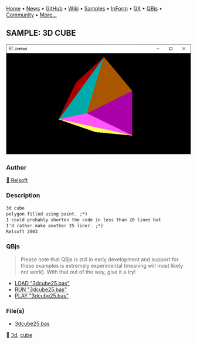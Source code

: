 [Home](https://qb64.com) • [News](../../news.md) • [GitHub](https://github.com/QB64Official/qb64) • [Wiki](https://github.com/QB64Official/qb64/wiki) • [Samples](../../samples.md) • [InForm](../../inform.md) • [GX](../../gx.md) • [QBjs](../../qbjs.md) • [Community](../../community.md) • [More...](../../more.md)

## SAMPLE: 3D CUBE

![screenshot.png](img/screenshot.png)

### Author

[🐝 Relsoft](../relsoft.md) 

### Description

```text
3d cube
polygon filled using paint. ;*)
I could probably shorten the code in less than 20 lines but
I'd rather make another 25 liner. ;*)
Relsoft 2003
```

### QBjs

> Please note that QBjs is still in early development and support for these examples is extremely experimental (meaning will most likely not work). With that out of the way, give it a try!

* [LOAD "3dcube25.bas"](https://v6p9d9t4.ssl.hwcdn.net/html/6029471/index.html?src=https://qb64.com/samples/3d-cube/src/3dcube25.bas)
* [RUN "3dcube25.bas"](https://v6p9d9t4.ssl.hwcdn.net/html/6029471/index.html?mode=auto&src=https://qb64.com/samples/3d-cube/src/3dcube25.bas)
* [PLAY "3dcube25.bas"](https://v6p9d9t4.ssl.hwcdn.net/html/6029471/index.html?mode=play&src=https://qb64.com/samples/3d-cube/src/3dcube25.bas)

### File(s)

* [3dcube25.bas](src/3dcube25.bas)

🔗 [3d](../3d.md), [cube](../cube.md)
